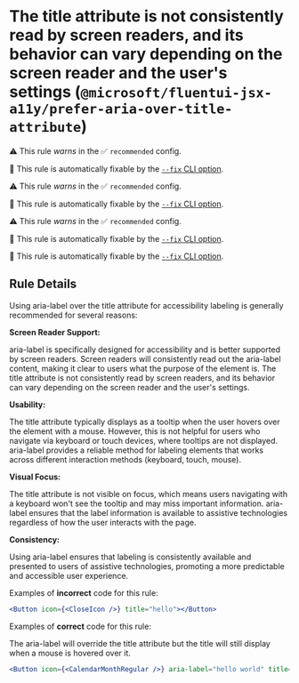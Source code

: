 # The title attribute is not consistently read by screen readers, and its behavior can vary depending on the screen reader and the user's settings (`@microsoft/fluentui-jsx-a11y/prefer-aria-over-title-attribute`)

⚠️ This rule _warns_ in the ✅ `recommended` config.

🔧 This rule is automatically fixable by the [`--fix` CLI option](https://eslint.org/docs/latest/user-guide/command-line-interface#--fix).

<!-- end auto-generated rule header -->

⚠️ This rule _warns_ in the ✅ `recommended` config.

🔧 This rule is automatically fixable by the [`--fix` CLI option](https://eslint.org/docs/latest/user-guide/command-line-interface#--fix).

<!-- end auto-generated rule header -->

⚠️ This rule _warns_ in the ✅ `recommended` config.

🔧 This rule is automatically fixable by the [`--fix` CLI option](https://eslint.org/docs/latest/user-guide/command-line-interface#--fix).

<!-- end auto-generated rule header -->

🔧 This rule is automatically fixable by the [`--fix` CLI option](https://eslint.org/docs/latest/user-guide/command-line-interface#--fix).

<!-- end auto-generated rule header -->

## Rule Details

Using aria-label over the title attribute for accessibility labeling is generally recommended for several reasons:

**Screen Reader Support:**

aria-label is specifically designed for accessibility and is better supported by screen readers. Screen readers will consistently read out the aria-label content, making it clear to users what the purpose of the element is.
The title attribute is not consistently read by screen readers, and its behavior can vary depending on the screen reader and the user's settings.

**Usability:**

The title attribute typically displays as a tooltip when the user hovers over the element with a mouse. However, this is not helpful for users who navigate via keyboard or touch devices, where tooltips are not displayed.
aria-label provides a reliable method for labeling elements that works across different interaction methods (keyboard, touch, mouse).

**Visual Focus:**

The title attribute is not visible on focus, which means users navigating with a keyboard won't see the tooltip and may miss important information.
aria-label ensures that the label information is available to assistive technologies regardless of how the user interacts with the page.

**Consistency:**

Using aria-label ensures that labeling is consistently available and presented to users of assistive technologies, promoting a more predictable and accessible user experience.

Examples of **incorrect** code for this rule:

```jsx
<Button icon={<CloseIcon />} title="hello"></Button>
```

Examples of **correct** code for this rule:

The aria-label will override the title attribute but the title will still display when a mouse is hovered over it.

```jsx
<Button icon={<CalendarMonthRegular />} aria-label="hello world" title="hello world"></Button>
```
